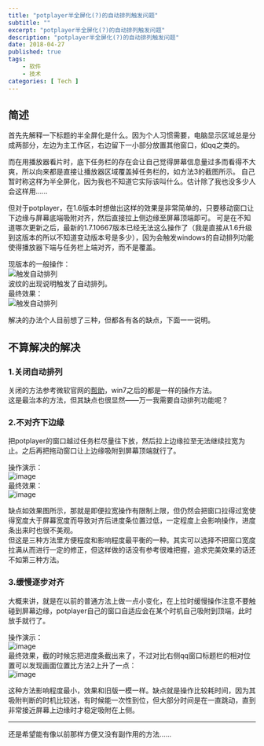 ```yaml
---
title: "potplayer半全屏化(?)的自动排列触发问题"
subtitle: ""
excerpt: "potplayer半全屏化(?)的自动排列触发问题"
description: "potplayer半全屏化(?)的自动排列触发问题"
date: 2018-04-27
published: true 
tags:
    - 软件
    - 技术
categories: [ Tech ]
---
```


## 简述

首先先解释一下标题的半全屏化是什么。因为个人习惯需要，电脑显示区域总是分成两部分，左边为主工作区，右边留下一小部分放置其他窗口，如qq之类的。

而在用播放器看片时，底下任务栏的存在会让自己觉得屏幕信息量过多而看得不大爽，所以向来都是直接让播放器区域覆盖掉任务栏的，如方法3的截图所示。
自己暂时称这样为半全屏化，因为我也不知道它实际该叫什么。估计除了我也没多少人会这样用……

但对于potplayer，在1.6版本时想做出这样的效果是非常简单的，只要移动窗口让下边缘与屏幕底端吸附对齐，然后直接拉上侧边缘至屏幕顶端即可。
可是在不知道哪次更新之后，最新的1.7.10667版本已经无法这么操作了（我是直接从1.6升级到这版本的所以不知道变动版本号是多少），因为会触发windows的自动排列功能使得播放器下端与任务栏上端对齐，而不是覆盖。

现版本的一般操作：  
![触发自动排列](https://wx2.sinaimg.cn/large/97de980aly1fqrckcqf2mg208v031aa7.gif)  
波纹的出现说明触发了自动排列。  
最终效果：  
![触发自动排列](https://wx2.sinaimg.cn/large/97de980aly1fqrcnwcdqij21hc0u0h37.jpg)

解决的办法个人目前想了三种，但都各有各的缺点，下面一一说明。

## 不算解决的解决

### 1.关闭自动排列

关闭的方法参考微软官网的[帮助](https://support.microsoft.com/zh-cn/help/2572988)，win7之后的都是一样的操作方法。  
这是最治本的方法，但其缺点也很显然——万一我需要自动排列功能呢？

### 2.不对齐下边缘

把potplayer的窗口越过任务栏尽量往下放，然后拉上边缘拉至无法继续拉宽为止。之后再把拖动窗口让上边缘吸附到屏幕顶端就行了。

操作演示：  
![image](https://wx2.sinaimg.cn/large/97de980aly1fqrdb8mxhtg20b2071dfv.gif)  
最终效果：  
![image](https://wx2.sinaimg.cn/large/97de980aly1fqrea7f9h3j21hc0u0arg.jpg)

缺点如效果图所示，那就是即便拉宽操作有限制上限，但仍然会把窗口拉得过宽使得宽度大于屏幕宽度而导致对齐后进度条位置过低，一定程度上会影响操作，进度条出来时也很不美观。  
但这是三种方法里方便程度和影响程度最平衡的一种。其实可以选择不把窗口宽度拉满从而进行一定的修正，但这样做的话没有参考很难把握，追求完美效果的话还不如第三种方法。

### 3.缓慢逐步对齐

大概来讲，就是在以前的普通方法上做一点小变化，在上拉时缓慢操作注意不要触碰到屏幕边缘，potplayer自己的窗口自适应会在某个时机自己吸附到顶端，此时放手就行了。

操作演示：  
![image](https://wx2.sinaimg.cn/large/97de980aly1fqresfhj1ig20910310sz.gif)  
最终效果，截的时候忘把进度条截出来了，不过对比右侧qq窗口标题栏的相对位置可以发现画面位置比方法2上升了一点：  
![image](https://wx2.sinaimg.cn/large/97de980aly1fqrf9mlizxj21hc0u0k8q.jpg)

这种方法影响程度最小，效果和旧版一模一样。缺点就是操作比较耗时间，因为其吸附判断的时机比较迷，有时候能一次性到位，但大部分时间是在一直跳动，直到非常接近屏幕上边缘时才稳定吸附在上侧。

------

还是希望能有像以前那样方便又没有副作用的方法……
